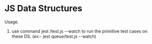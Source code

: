 # JS Data Structures

Usage.

1) use command jest <FolderName>/test.js --watch to run the primitive test cases on these DS. (ex:- jest queue/test.js --watch)
